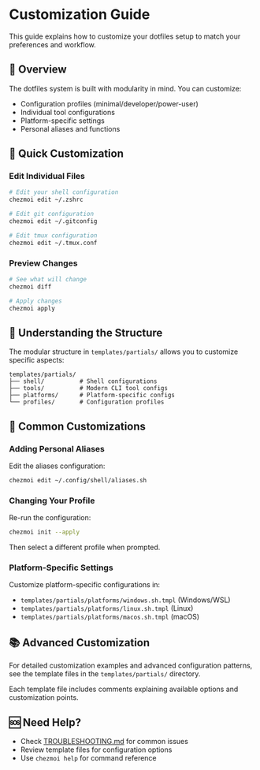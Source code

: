 # Customization Guide

This guide explains how to customize your dotfiles setup to match your preferences and workflow.

## 🎯 Overview

The dotfiles system is built with modularity in mind. You can customize:
- Configuration profiles (minimal/developer/power-user)
- Individual tool configurations
- Platform-specific settings
- Personal aliases and functions

## 🔧 Quick Customization

### Edit Individual Files
```bash
# Edit your shell configuration
chezmoi edit ~/.zshrc

# Edit git configuration
chezmoi edit ~/.gitconfig

# Edit tmux configuration
chezmoi edit ~/.tmux.conf
```

### Preview Changes
```bash
# See what will change
chezmoi diff

# Apply changes
chezmoi apply
```

## 📂 Understanding the Structure

The modular structure in `templates/partials/` allows you to customize specific aspects:

```
templates/partials/
├── shell/          # Shell configurations
├── tools/          # Modern CLI tool configs
├── platforms/      # Platform-specific configs
└── profiles/       # Configuration profiles
```

## 🎨 Common Customizations

### Adding Personal Aliases
Edit the aliases configuration:
```bash
chezmoi edit ~/.config/shell/aliases.sh
```

### Changing Your Profile
Re-run the configuration:
```bash
chezmoi init --apply
```
Then select a different profile when prompted.

### Platform-Specific Settings
Customize platform-specific configurations in:
- `templates/partials/platforms/windows.sh.tmpl` (Windows/WSL)
- `templates/partials/platforms/linux.sh.tmpl` (Linux)
- `templates/partials/platforms/macos.sh.tmpl` (macOS)

## 📚 Advanced Customization

For detailed customization examples and advanced configuration patterns, see the template files in the `templates/partials/` directory.

Each template file includes comments explaining available options and customization points.

## 🆘 Need Help?

- Check [TROUBLESHOOTING.md](TROUBLESHOOTING.md) for common issues
- Review template files for configuration options
- Use `chezmoi help` for command reference
